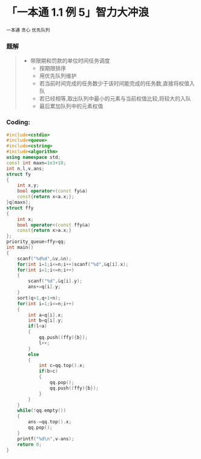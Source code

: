 # 「一本通 1.1 例 5」智力大冲浪

`一本通` `贪心` `优先队列`

### 题解

> - 带限期和罚款的单位时间任务调度
>     - 按期限排序
>  	- 用优先队列维护
>  	- 若当前时间完成的任务数少于该时间能完成的任务数,直接将权值入队
>  	- 若已经相等,取出队列中最小的元素与当前权值比较,将较大的入队
>  	- 最后累加队列中的元素权值

### Coding:
```cpp
#include<cstdio>
#include<queue>
#include<cstring>
#include<algorithm>
using namespace std;
const int maxn=1e3+10;
int n,l,v,ans;
struct fy
{
	int x,y;
	bool operator<(const fy&a)
	const{return x<a.x;};
}q[maxn];
struct ffy
{
	int x;
	bool operator<(const ffy&a)
	const{return x>a.x;}
};
priority_queue<ffy>qq;
int main()
{
	scanf("%d%d",&v,&n);
	for(int i=1;i<=n;i++)scanf("%d",&q[i].x);
	for(int i=1;i<=n;i++)
	{
		scanf("%d",&q[i].y);
		ans+=q[i].y;
	}
	sort(q+1,q+1+n);
	for(int i=1;i<=n;i++)
	{
		int a=q[i].x;
		int b=q[i].y;
		if(l<a)
		{
			qq.push((ffy){b});
			l++;
		}
		else 
		{
			int c=qq.top().x;
			if(b>c)
			{
				qq.pop();
				qq.push((ffy){b});
			}
		}
	}
	while(!qq.empty())
	{
		ans-=qq.top().x;
		qq.pop();
	}
	printf("%d\n",v-ans);
	return 0;
}
```
<!--stackedit_data:
eyJoaXN0b3J5IjpbMjE0NjAwNDIyNiwtOTI2NDUyODkyXX0=
-->